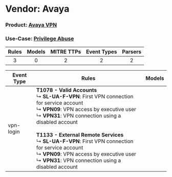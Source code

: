 Vendor: Avaya
=============
### Product: [Avaya VPN](../ds_avaya_avaya_vpn.md)
### Use-Case: [Privilege Abuse](../../../../UseCases/uc_privilege_abuse.md)

| Rules | Models | MITRE TTPs | Event Types | Parsers |
|:-----:|:------:|:----------:|:-----------:|:-------:|
|   3   |   0    |     2      |      2      |    2    |

| Event Type | Rules                                                                                                                                                                                                                                                                                                                                                                                                                                        | Models |
| ---------- | -------------------------------------------------------------------------------------------------------------------------------------------------------------------------------------------------------------------------------------------------------------------------------------------------------------------------------------------------------------------------------------------------------------------------------------------- | ------ |
| vpn-login  | <b>T1078 - Valid Accounts</b><br> ↳ <b>SL-UA-F-VPN</b>: First VPN connection for service account<br> ↳ <b>VPN09</b>: VPN access by executive user<br> ↳ <b>VPN31</b>: VPN connection using a disabled account<br><br><b>T1133 - External Remote Services</b><br> ↳ <b>SL-UA-F-VPN</b>: First VPN connection for service account<br> ↳ <b>VPN09</b>: VPN access by executive user<br> ↳ <b>VPN31</b>: VPN connection using a disabled account |        |